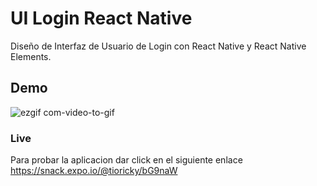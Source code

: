 # UI Login React Native
Diseño de Interfaz de Usuario de Login con React Native y React Native Elements.

## Demo
![ezgif com-video-to-gif](https://user-images.githubusercontent.com/29106855/48176729-7008a800-e2df-11e8-9407-b60349cfc921.gif)

### Live
Para probar la aplicacion dar click en el siguiente enlace
https://snack.expo.io/@tioricky/bG9naW 
